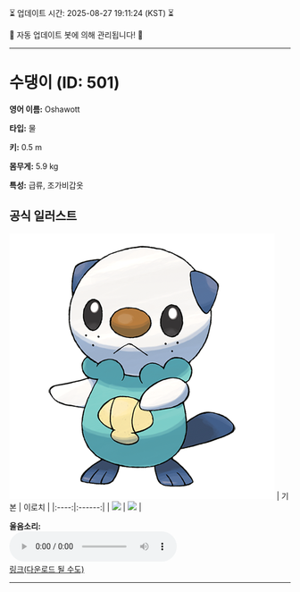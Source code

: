 
⏳ 업데이트 시간: 2025-08-27 19:11:24 (KST) ⏳

🤖 자동 업데이트 봇에 의해 관리됩니다! 🤖

---

# 수댕이 (ID: 501)
**영어 이름:** Oshawott

**타입:** 물

**키:** 0.5 m

**몸무게:** 5.9 kg

**특성:** 급류, 조가비갑옷

## 공식 일러스트
![](https://raw.githubusercontent.com/PokeAPI/sprites/master/sprites/pokemon/other/official-artwork/501.png)
| 기본 | 이로치 |
|:----:|:------:|
| <img src="http://play.pokemonshowdown.com/sprites/ani/oshawott.gif" width="200"> | <img src="http://play.pokemonshowdown.com/sprites/ani-shiny/oshawott.gif" width="200"> |

**울음소리:**<br><audio controls src="https://raw.githubusercontent.com/PokeAPI/cries/main/cries/pokemon/latest/501.ogg"></audio><br> [링크(다운로드 될 수도)](https://raw.githubusercontent.com/PokeAPI/cries/main/cries/pokemon/latest/501.ogg)


---
